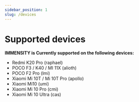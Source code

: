 ```yaml
---
sidebar_position: 1
slug: /devices
---
```


# Supported devices

**IMMENSITY is Currently supported on the following devices:**

- Redmi K20 Pro (raphael)
- POCO F3 / K40 / MI 11X (alioth)
- POCO F2 Pro (lmi)
- Xiaomi Mi 10T / Mi 10T Pro (apollo)
- Xiaomi Mi10 (umi)
- Xiaomi Mi 10 Pro (cmi)
- Xiaomi Mi 10 Ultra (cas)
